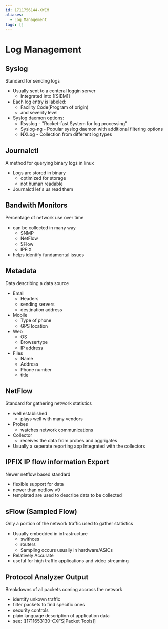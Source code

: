 ```yaml
---
id: 1711756144-XWEM
aliases:
  - Log Management
tags: []
---
```


# Log Management

## Syslog 
Standard for sending logs  
- Usually sent to a centeral loggin server 
    - Integrated into [[SIEM]]
- Each log entry is labeled: 
    - Facility Code(Program of origin)
    - and severity level
- Syslog daemon options: 
    - Rsyslog - "Rocket-fast System for log processing" 
    - Syslog-ng - Popular syslog daemon with additional filtering options
    - NXLog - Collection from different log types

## Journalctl 
A method for querying binary logs in linux 
- Logs are stored in binary 
    - optimized for storage
    - not human readable
- Journalctl let's us read them 

## Bandwith Monitors 
Percentage of network use over time 
- can be collected in many way
    - SNMP
    - NetFlow
    - SFlow
    - IPFIX
- helps identify fundamental issues 
## Metadata 
Data describing a data source 
- Email
    - Headers 
    - sending servers 
    - destination address 
- Mobile
    - Type of phone 
    - GPS location
- Web
    - OS
    - Browsertype 
    - IP address 
- Files 
    - Name
    - Address
    - Phone number
    - title 

## NetFlow 
Standard for gathering network statistics 
- well established 
    - plays well with many vendors 
- Probes 
    - watches network communications 
- Collector 
    - receives the data from probes and aggrigates 
- Usually a seperate reporting app Integrated with the collectors 

## IPFIX IP flow information Export
Newer netflow based standard 
- flexible support for data 
- newer than netflow v9
-  templated are used to describe data to be collected 

## sFlow (Sampled Flow) 
Only a portion of the network traffic used to gather statistics 
- Usually embedded in infrastructure
    - swithces
    - routers 
    - Sampling occurs usually in hardware/ASICs
- Relatively Accurate
- useful for high traffic applications and video streaming

## Protocol Analyzer Output 
Breakdowns of all packets coming accross the network
- identify unkown traffic 
- filter packets to find specific ones 
- security controls 
- plain language description of application data 
- see: [[1711653130-CXFS|Packet Tools]]

